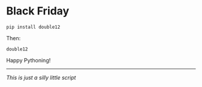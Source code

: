 # Black Friday

    pip install double12

Then:

    double12

Happy Pythoning!

---

*This is just a silly little script*
